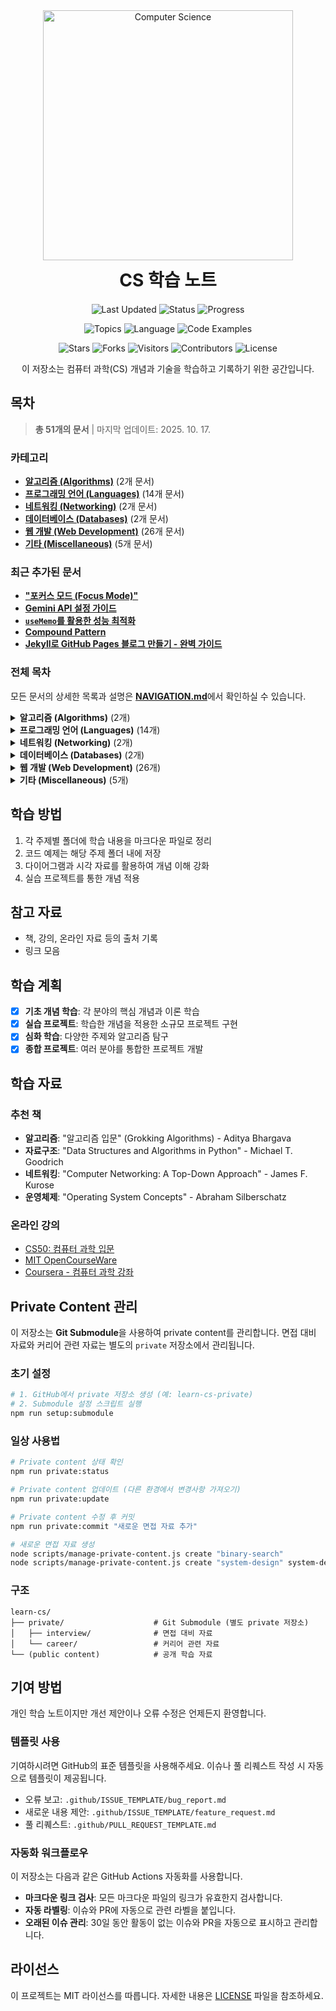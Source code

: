 <div align="center">
<img src="https://media.giphy.com/media/v1.Y2lkPTc5MGI3NjExcDFtbXJsZXJtMGdkZXZpbmVoNnRtdGNnNjJvZHVxdGVvZnRqcTNvZCZlcD12MV9pbnRlcm5hbF9naWZfYnlfaWQmY3Q9Zw/f3iwJFOVOwuy7K6FFw/giphy.gif" width="400" alt="Computer Science">
<h1 align="center" style="margin: 10px 0 20px">CS 학습 노트</h1>
</div>


<div align="center">

<!-- 프로젝트 상태 -->
![Last Updated](https://img.shields.io/badge/최종%20업데이트-2025/10/10-black)
![Status](https://img.shields.io/badge/상태-진행%20중-success)
![Progress](https://img.shields.io/badge/학습진행도-1%25-yellow)

<!-- 콘텐츠 정보 -->
![Topics](https://img.shields.io/badge/주제-6개-brightgreen)
![Language](https://img.shields.io/badge/언어-한국어-orange)
![Code Examples](https://img.shields.io/badge/코드예제-포함-informational)

<!-- 저장소 통계 -->
![Stars](https://img.shields.io/github/stars/lledellebell/learn-cs)
![Forks](https://img.shields.io/github/forks/lledellebell/learn-cs)
![Visitors](https://visitor-badge.laobi.icu/badge?page_id=b.learn-cs)
![Contributors](https://img.shields.io/badge/기여자-1명-blueviolet)
![License](https://img.shields.io/badge/라이선스-MIT-lightgrey)

</div>

<div align="center">
<p>이 저장소는 컴퓨터 과학(CS) 개념과 기술을 학습하고 기록하기 위한 공간입니다.</p>
</div>

<!-- NAVIGATION_START -->

## 목차

> **총 51개의 문서** | 마지막 업데이트: 2025. 10. 17.

### 카테고리

- **[알고리즘 (Algorithms)](#algorithms)** (2개 문서)
- **[프로그래밍 언어 (Languages)](#languages)** (14개 문서)
- **[네트워킹 (Networking)](#networking)** (2개 문서)
- **[데이터베이스 (Databases)](#databases)** (2개 문서)
- **[웹 개발 (Web Development)](#webdevelopment)** (26개 문서)
- **[기타 (Miscellaneous)](#misc)** (5개 문서)

### 최근 추가된 문서

- **["포커스 모드 (Focus Mode)"](/web-development/features/focus-mode.md)**
- **[Gemini API 설정 가이드](/GEMINI_SETUP.md)**
- **[`useMemo`를 활용한 성능 최적화](/web-development/frontend/react/optimization/react-usememo-optimization.md)**
- **[Compound Pattern](/web-development/frontend/react/patterns/compound-pattern.md)**
- **[Jekyll로 GitHub Pages 블로그 만들기 - 완벽 가이드](/web-development/guides/jekyll-github-pages-guide.md)**

### 전체 목차

모든 문서의 상세한 목록과 설명은 <u><b>[NAVIGATION.md](./NAVIGATION.md)</b></u>에서 확인하실 수 있습니다.

<details>
<summary><strong>알고리즘 (Algorithms)</strong> (2개)</summary>

- [알고리즘](/algorithms/index.md)
- [메모이제이션(Memoization)](/algorithms/memoization-optimization-technique.md)

</details>

<details>
<summary><strong>프로그래밍 언어 (Languages)</strong> (14개)</summary>

- [프로그래밍 언어](/languages/index.md)
- [`bind()` 메소드 - this가 사라지는 문제를 해결하는 마법](/languages/javascript/bind.md)
- [Callback - JavaScript 비동기의 시작점](/languages/javascript/callback.md)
- [Factory Pattern - 객체를 만드는 똑똑한 방법](/languages/javascript/factory_pattern.md)
- [`forEach` vs `reduce`](/languages/javascript/foreach-vs-reduce-functional-programming.md)
- [인스턴스 (Instance)](/languages/javascript/instance.md)
- [JavaScript의 Mutation vs Non-Mutation 심화](/languages/javascript/mutation-vs-non-mutation-examples.md)
- [JavaScript에서 Mutation vs Non-Mutation](/languages/javascript/mutation-vs-non-mutation.md)
- [JavaScript 네이밍 컨벤션: Public vs Private](/languages/javascript/naming-conventions.md)
- [Prototype - JavaScript의 숨은 마법을 이해하기](/languages/javascript/prototype.md)
- ... 그 외 4개 문서

</details>

<details>
<summary><strong>네트워킹 (Networking)</strong> (2개)</summary>

- [HTTP 인증 방법 완벽 가이드](/networking/http/http_authentication_methods.md)
- [네트워킹](/networking/index.md)

</details>

<details>
<summary><strong>데이터베이스 (Databases)</strong> (2개)</summary>

- [데이터베이스](/databases/index.md)
- [Prisma ORM 가이드](/databases/prisma-orm-guide.md)

</details>

<details>
<summary><strong>웹 개발 (Web Development)</strong> (26개)</summary>

- ["포커스 모드 (Focus Mode)"](/web-development/features/focus-mode.md)
- [웹폰트 최적화 완전 가이드: 다운로드부터 배포까지](/web-development/frontend/css/font-optimization-preload-fout.md)
- [CSS Mask Composite](/web-development/frontend/css/mask-composite.md)
- [반응형 디자인의 필수 도구, object-fit과 object-position 완벽 가이드](/web-development/frontend/css/object-position_&_object-fit.md)
- [CSS 성능 최적화 - 렌더링 차단에서 비동기 로딩까지](/web-development/frontend/css/preload-css-async-loading.md)
- [Custom Hooks 가이드 (React 공식 문서 기반)](/web-development/frontend/react/hooks/custom-hooks-deep-dive.md)
- [`useMemo`를 활용한 성능 최적화](/web-development/frontend/react/optimization/react-usememo-optimization.md)
- [Header 컴포넌트에서 Compound/Composite 패턴을 사용하지 않는 이유](/web-development/frontend/react/pattern.md)
- [Composite Pattern](/web-development/frontend/react/patterns/composite-pattern.md)
- [Compound Pattern](/web-development/frontend/react/patterns/compound-pattern.md)
- ... 그 외 16개 문서

</details>

<details>
<summary><strong>기타 (Miscellaneous)</strong> (5개)</summary>

- [Gemini API 설정 가이드](/GEMINI_SETUP.md)
- [Jekyll 로컬 개발 가이드](/JEKYLL_SETUP.md)
- [저작권 및 이용 정책](/copyright.md)
- [Learn CS](/index.md)
- [학습 진행 상황](/learning-progress.md)

</details>

<!-- NAVIGATION_END -->

## 학습 방법

1. 각 주제별 폴더에 학습 내용을 마크다운 파일로 정리
2. 코드 예제는 해당 주제 폴더 내에 저장
3. 다이어그램과 시각 자료를 활용하여 개념 이해 강화
4. 실습 프로젝트를 통한 개념 적용

## 참고 자료

- 책, 강의, 온라인 자료 등의 출처 기록
- 링크 모음

## 학습 계획

- [x] **기초 개념 학습**: 각 분야의 핵심 개념과 이론 학습
- [x] **실습 프로젝트**: 학습한 개념을 적용한 소규모 프로젝트 구현
- [x] **심화 학습**: 다양한 주제와 알고리즘 탐구
- [x] **종합 프로젝트**: 여러 분야를 통합한 프로젝트 개발

## 학습 자료

### 추천 책

- **알고리즘**: "알고리즘 입문" (Grokking Algorithms) - Aditya Bhargava
- **자료구조**: "Data Structures and Algorithms in Python" - Michael T. Goodrich
- **네트워킹**: "Computer Networking: A Top-Down Approach" - James F. Kurose
- **운영체제**: "Operating System Concepts" - Abraham Silberschatz

### 온라인 강의

- [CS50: 컴퓨터 과학 입문](https://cs50.harvard.edu/)
- [MIT OpenCourseWare](https://ocw.mit.edu/)
- [Coursera - 컴퓨터 과학 강좌](https://www.coursera.org/browse/computer-science)

## Private Content 관리

이 저장소는 **Git Submodule**을 사용하여 private content를 관리합니다. 면접 대비 자료와 커리어 관련 자료는 별도의 `private` 저장소에서 관리됩니다.

### 초기 설정

```bash
# 1. GitHub에서 private 저장소 생성 (예: learn-cs-private)
# 2. Submodule 설정 스크립트 실행
npm run setup:submodule
```

### 일상 사용법

```bash
# Private content 상태 확인
npm run private:status

# Private content 업데이트 (다른 환경에서 변경사항 가져오기)
npm run private:update

# Private content 수정 후 커밋
npm run private:commit "새로운 면접 자료 추가"

# 새로운 면접 자료 생성
node scripts/manage-private-content.js create "binary-search"
node scripts/manage-private-content.js create "system-design" system-design
```

### 구조

```
learn-cs/
├── private/                    # Git Submodule (별도 private 저장소)
│   ├── interview/              # 면접 대비 자료
│   └── career/                 # 커리어 관련 자료
└── (public content)            # 공개 학습 자료
```

## 기여 방법

개인 학습 노트이지만 개선 제안이나 오류 수정은 언제든지 환영합니다.

### 템플릿 사용

기여하시려면 GitHub의 표준 템플릿을 사용해주세요. 이슈나 풀 리퀘스트 작성 시 자동으로 템플릿이 제공됩니다.

- 오류 보고: `.github/ISSUE_TEMPLATE/bug_report.md`
- 새로운 내용 제안: `.github/ISSUE_TEMPLATE/feature_request.md`
- 풀 리퀘스트: `.github/PULL_REQUEST_TEMPLATE.md`

### 자동화 워크플로우

이 저장소는 다음과 같은 GitHub Actions 자동화를 사용합니다.

- **마크다운 링크 검사**: 모든 마크다운 파일의 링크가 유효한지 검사합니다.
- **자동 라벨링**: 이슈와 PR에 자동으로 관련 라벨을 붙입니다.
- **오래된 이슈 관리**: 30일 동안 활동이 없는 이슈와 PR을 자동으로 표시하고 관리합니다.

## 라이선스

이 프로젝트는 MIT 라이선스를 따릅니다. 자세한 내용은 [LICENSE](LICENSE) 파일을 참조하세요.
